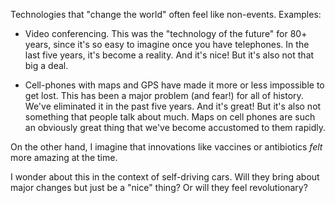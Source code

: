Technologies that "change the world" often feel like non-events. Examples:

- Video conferencing. This was the "technology of the future" for 80+ years, since it's so easy to imagine once you have telephones. In the last five years, it's become a reality. And it's nice! But it's also not that big a deal.

- Cell-phones with maps and GPS have made it more or less impossible to get lost. This has been a major problem (and fear!) for all of history. We've eliminated it in the past five years. And it's great! But it's also not something that people talk about much. Maps on cell phones are such an obviously great thing that we've become accustomed to them rapidly.

On the other hand, I imagine that innovations like vaccines or antibiotics _felt_ more amazing at the time.

I wonder about this in the context of self-driving cars. Will they bring about major changes but just be a "nice" thing? Or will they feel revolutionary?
